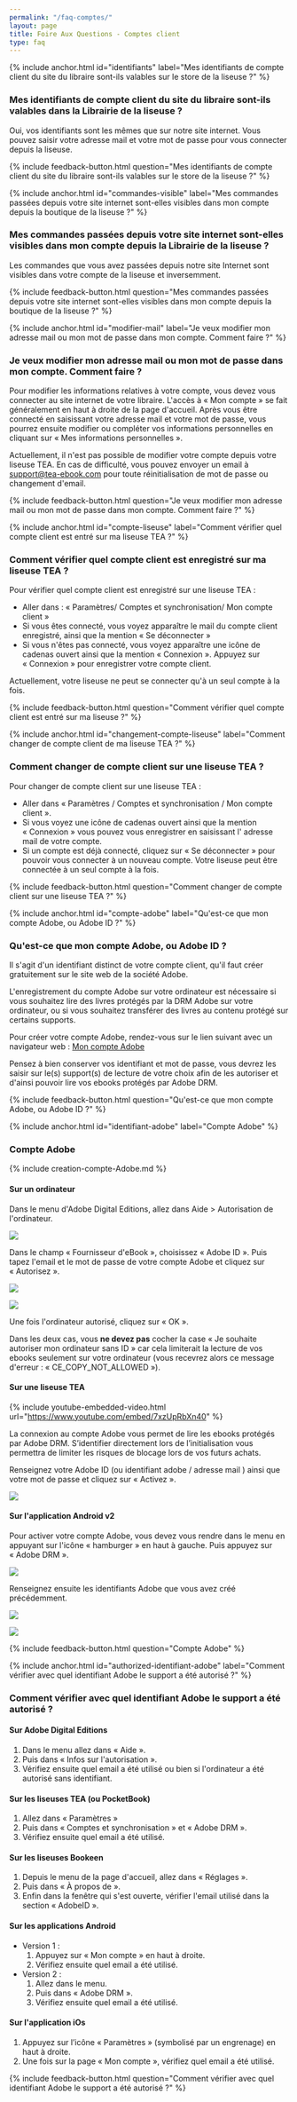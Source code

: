 ```yaml
---
permalink: "/faq-comptes/"
layout: page
title: Foire Aux Questions - Comptes client
type: faq
---
```


{% include anchor.html id="identifiants" label="Mes identifiants de compte client du site du libraire sont-ils valables sur le store de la liseuse ?" %}

### Mes identifiants de compte client du site du libraire sont-ils valables dans la Librairie de la liseuse ?

Oui, vos identifiants sont les mêmes que sur notre site internet. Vous pouvez saisir votre adresse mail et votre mot de passe pour vous connecter depuis la liseuse.

{% include feedback-button.html question="Mes identifiants de compte client du site du libraire sont-ils valables sur le store de la liseuse ?" %}





{% include anchor.html id="commandes-visible" label="Mes commandes passées depuis votre site internet sont-elles visibles dans mon compte depuis la boutique de la liseuse ?" %}

### Mes commandes passées depuis votre site internet sont-elles visibles dans mon compte depuis la Librairie de la liseuse ?

Les commandes que vous avez passées depuis notre site Internet sont visibles dans votre compte de la liseuse et inversemment.

{% include feedback-button.html question="Mes commandes passées depuis votre site internet sont-elles visibles dans mon compte depuis la boutique de la liseuse ?" %}





{% include anchor.html id="modifier-mail" label="Je veux modifier mon adresse mail ou mon mot de passe dans mon compte. Comment faire ?" %}

### Je veux modifier mon adresse mail ou mon mot de passe dans mon compte. Comment faire ?

Pour modifier les informations relatives à votre compte, vous devez vous connecter au site internet de votre libraire. L'accès à « Mon compte » se fait généralement en haut à droite de la page d'accueil. Après vous être connecté en saisissant votre adresse mail et votre mot de passe, vous pourrez ensuite modifier ou compléter vos informations personnelles en cliquant sur « Mes informations personnelles ».

<div class="warningtip"><p>Actuellement, il n'est pas possible de modifier votre compte depuis votre liseuse TEA. En cas de difficulté, vous pouvez envoyer un email à <a href="mailto:support@tea-ebook.com">support@tea-ebook.com</a> pour toute réinitialisation de mot de passe ou changement d'email.</p></div>

{% include feedback-button.html question="Je veux modifier mon adresse mail ou mon mot de passe dans mon compte. Comment faire ?" %}





{% include anchor.html id="compte-liseuse" label="Comment vérifier quel compte client est entré sur ma liseuse TEA ?" %}

### Comment vérifier quel compte client est enregistré sur ma liseuse TEA ?

Pour vérifier quel compte client est enregistré sur une liseuse TEA :
- Aller dans : « Paramètres/ Comptes et synchronisation/ Mon compte client »
- Si vous êtes connecté, vous voyez apparaître le mail du compte client enregistré, ainsi que la mention « Se déconnecter »
- Si vous n'êtes pas connecté, vous voyez apparaître une icône de cadenas ouvert ainsi que la mention « Connexion ». Appuyez sur « Connexion » pour enregistrer votre compte client.

Actuellement, votre liseuse ne peut se connecter qu'à un seul compte à la fois.

{% include feedback-button.html question="Comment vérifier quel compte client est entré sur ma liseuse ?" %}

{% include anchor.html id="changement-compte-liseuse" label="Comment changer de compte client de ma liseuse TEA ?" %}

### Comment changer de compte client sur une liseuse TEA ?

Pour changer de compte client sur une liseuse TEA :
- Aller dans « Paramètres / Comptes et synchronisation / Mon compte client ».
- Si vous voyez une icône de cadenas ouvert ainsi que la mention « Connexion » vous pouvez vous enregistrer en saisissant l' adresse mail de votre compte.
- Si un compte est déjà connecté, cliquez sur « Se déconnecter » pour pouvoir vous connecter à un nouveau compte. Votre liseuse peut être connectée à un seul compte à la fois.

{% include feedback-button.html question="Comment changer de compte client sur une liseuse TEA ?" %}

{% include anchor.html id="compte-adobe" label="Qu'est-ce que mon compte Adobe, ou Adobe ID ?" %}

### Qu'est-ce que mon compte Adobe, ou Adobe ID ?

Il s'agit d'un identifiant distinct de votre compte client, qu'il faut créer gratuitement sur le site web de la société Adobe.

L'enregistrement du compte Adobe sur votre ordinateur est nécessaire si vous souhaitez lire des livres protégés par la DRM Adobe sur votre ordinateur, ou si vous souhaitez transférer des livres au contenu protégé sur certains supports.

Pour créer votre compte Adobe, rendez-vous sur le lien suivant avec un navigateur web : [Mon compte Adobe](https://adobeid-na1.services.adobe.com/renga-idprovider/pages/create_account?client_id=adobedotcom2&callback=https%3A%2F%2Fims-na1.adobelogin.com%2Fims%2Fadobeid%2Fadobedotcom2%2FAdobeID%2Ftoken%3Fredirect_uri%3Dhttps%253A%252F%252Fwww.adobe.com%252Ffr%252F%2523from_ims%253Dtrue%2526old_hash%253D%252523%2526client_id%253Dadobedotcom2%2526scope%253Dcreative_cloud%25252CAdobeID%25252Copenid%25252Cgnav%25252Cread_organizations%25252Cadditional_info.projectedProductContext%2526api%253Dauthorize%26scope%3Dcreative_cloud%252CAdobeID%252Copenid%252Cgnav%252Cread_organizations%252Cadditional_info.projectedProductContext&client_redirect=https%3A%2F%2Fims-na1.adobelogin.com%2Fims%2Fredirect%2Fadobedotcom2%3Fclient_redirect%3Dhttps%253A%252F%252Fwww.adobe.com%252Ffr%252F%2523from_ims%253Dtrue%2526old_hash%253D%252523%2526client_id%253Dadobedotcom2%2526scope%253Dcreative_cloud%25252CAdobeID%25252Copenid%25252Cgnav%25252Cread_organizations%25252Cadditional_info.projectedProductContext%2526api%253Dauthorize&denied_callback=https%3A%2F%2Fims-na1.adobelogin.com%2Fims%2Fdenied%2Fadobedotcom2%3Fredirect_uri%3Dhttps%253A%252F%252Fwww.adobe.com%252Ffr%252F%2523from_ims%253Dtrue%2526old_hash%253D%252523%2526client_id%253Dadobedotcom2%2526scope%253Dcreative_cloud%25252CAdobeID%25252Copenid%25252Cgnav%25252Cread_organizations%25252Cadditional_info.projectedProductContext%2526api%253Dauthorize%26response_type%3Dtoken%26scope%3Dcreative_cloud%252CAdobeID%252Copenid%252Cgnav%252Cread_organizations%252Cadditional_info.projectedProductContext&display=web_v2&locale=fr_FR&relay=ec6a5920-3bc1-4fb4-9fe6-aa7f306bb2bf&flow=true&flow_type=token&dc=false&idp_flow_type=login)

Pensez à bien conserver vos identifiant et mot de passe, vous devrez les saisir sur le(s) support(s) de lecture de votre choix afin de les autoriser et d'ainsi pouvoir lire vos ebooks protégés par Adobe DRM.

{% include feedback-button.html question="Qu'est-ce que mon compte Adobe, ou Adobe ID ?" %}





{% include anchor.html id="identifiant-adobe" label="Compte Adobe" %}

### Compte Adobe

{% include creation-compte-Adobe.md %}

#### Sur un ordinateur

Dans le menu d'Adobe Digital Editions, allez dans Aide > Autorisation de l'ordinateur. 

![](/images/support-ordinateur-9.png)

Dans le champ « Fournisseur d'eBook », choisissez « Adobe ID ». Puis tapez l'email et le mot de passe de votre compte Adobe et cliquez sur « Autorisez ».

![](/images/support-ordinateur-10.png)

![](/images/support-ordinateur-11.png)

Une fois l'ordinateur autorisé, cliquez sur « OK ».

<div class="warningtip"><p>Dans les deux cas, vous <strong>ne devez pas</strong> cocher la case « Je souhaite autoriser mon ordinateur sans ID » car cela limiterait la lecture de vos ebooks seulement sur votre ordinateur (vous recevrez alors ce message d'erreur : « CE_COPY_NOT_ALLOWED »).</p></div>

#### Sur une liseuse TEA

{% include youtube-embedded-video.html url="https://www.youtube.com/embed/7xzUpRbXn40" %}

La connexion au compte Adobe vous permet de lire les ebooks protégés par Adobe DRM. S’identifier directement lors de l’initialisation vous permettra de limiter les risques de blocage lors de vos futurs achats.

Renseignez votre Adobe ID (ou identifiant adobe / adresse mail ) ainsi que votre mot de passe et cliquez sur « Activez ».

![](/images/support-liseuse-6.jpg)

#### Sur l'application Android v2

Pour activer votre compte Adobe, vous devez vous rendre dans le menu en appuyant sur l'icône « hamburger » en haut à gauche. Puis appuyez sur « Adobe DRM ».

![](/images/support-tablette2-4.png)

Renseignez ensuite les identifiants Adobe que vous avez créé précédemment.

![](/images/support-tablette2-5.png)

![](/images/support-tablette2-6.png)

{% include feedback-button.html question="Compte Adobe" %}





{% include anchor.html id="authorized-identifiant-adobe" label="Comment vérifier avec quel identifiant Adobe le support a été autorisé ?" %}

### Comment vérifier avec quel identifiant Adobe le support a été autorisé ?

#### Sur Adobe Digital Editions

1. Dans le menu allez dans « Aide ».
2. Puis dans « Infos sur l'autorisation ».
3. Vérifiez ensuite quel email a été utilisé ou bien si l'ordinateur a été autorisé sans identifiant.

#### Sur les liseuses TEA (ou PocketBook)

1. Allez dans « Paramètres »
2. Puis dans « Comptes et synchronisation » et « Adobe DRM ».
3. Vérifiez ensuite quel email a été utilisé.

#### Sur les liseuses Bookeen

1. Depuis le menu de la page d'accueil, allez dans « Réglages ».
2. Puis dans « À propos de ».
3. Enfin dans la fenêtre qui s'est ouverte, vérifier l'email utilisé dans la section « AdobeID ».

#### Sur les applications Android

* Version 1 :
    1. Appuyez sur « Mon compte » en haut à droite.
    2. Vérifiez ensuite quel email a été utilisé.
* Version 2 :
    1. Allez dans le menu.
    2. Puis dans « Adobe DRM ».
    3. Vérifiez ensuite quel email a été utilisé.

#### Sur l'application iOs

1. Appuyez sur l’icône « Paramètres » (symbolisé par un engrenage) en haut à droite.
2. Une fois sur la page « Mon compte », vérifiez quel email a été utilisé.

{% include feedback-button.html question="Comment vérifier avec quel identifiant Adobe le support a été autorisé ?" %}
